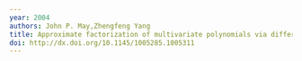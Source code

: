 ```yaml
---
year: 2004
authors: John P. May,Zhengfeng Yang
title: Approximate factorization of multivariate polynomials via differential equations
doi: http://dx.doi.org/10.1145/1005285.1005311
---
```

